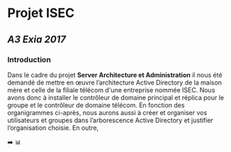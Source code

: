 # Projet ISEC
## *A3 Exia 2017*
### Introduction
Dans le cadre du projet **Server Architecture et Administration** il nous été demandé de mettre en œuvre l’architecture Active Directory de la maison mère et celle de la filiale télécom d'une entreprise nommée ISEC.
Nous avons donc à installer le contrôleur de domaine principal et réplica pour le groupe et le contrôleur de domaine télécom. 
En fonction des organigrammes ci-après, nous aurons aussi à créer et organiser vos utilisateurs et groupes dans l’arborescence Active Directory et justifier l’organisation choisie. 
En outre, 

:arrow_right:
:bar_chart:
